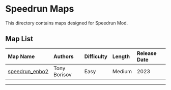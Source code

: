 # Speedrun Maps

This directory contains maps designed for Speedrun Mod.

## Map List

| Map Name                                       | Authors        | Difficulty | Length | Release Date |
| :--------------------------------------------- | :------------- | :--------- | :----- | :----------- |
| [speedrun_enbo2](./speedrun_enbo2)             | Tony Borisov   | Easy       | Medium | 2023   |
<!-- Add new maps above this line -->
---
